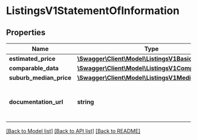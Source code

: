 # ListingsV1StatementOfInformation

## Properties
Name | Type | Description | Notes
------------ | ------------- | ------------- | -------------
**estimated_price** | [**\Swagger\Client\Model\ListingsV1BasicPrice**](ListingsV1BasicPrice.md) |  | [optional] 
**comparable_data** | [**\Swagger\Client\Model\ListingsV1ComparableData**](ListingsV1ComparableData.md) |  | [optional] 
**suburb_median_price** | [**\Swagger\Client\Model\ListingsV1MedianPriceData**](ListingsV1MedianPriceData.md) |  | [optional] 
**documentation_url** | **string** | Link to the statement of information documentation file | [optional] 

[[Back to Model list]](../../README.md#documentation-for-models) [[Back to API list]](../../README.md#documentation-for-api-endpoints) [[Back to README]](../../README.md)

